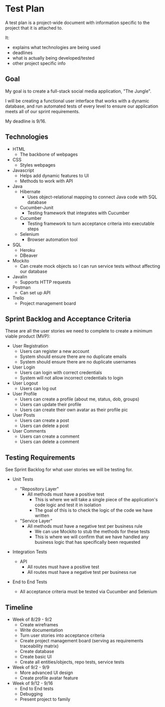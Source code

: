 # Test Plan

A test plan is a project-wide document with information specific to the project that it is attached to.

It:
- explains what technologies are being used
- deadlines
- what is actually being developed/tested
- other project specific info

## Goal
My goal is to create a full-stack social media application, "The Jungle".

I will be creating a functional user interface that works with a dynamic database, and run automated tests of every level to ensure our application meets all of our sprint requirements.

My deadline is 9/16.

## Technologies
- HTML
    - The backbone of webpages
- CSS
    - Styles webpages
- Javascript
    - Helps add dynamic features to UI
    - Methods to work with API
- Java
    - Hibernate
        - Uses object-relational mapping to connect Java code with SQL database
    - Cucumber-Junit
        - Testing framework that integrates with Cucumber
    - Cucumber
        - Testing framework to turn acceptance criteria into executable steps
    - Selenium
        - Browser automation tool
- SQL
    - Heroku
    - DBeaver
- Mockito
    - Can create mock objects so I can run service tests without affecting our database
- Javalin
    - Supports HTTP requests
- Postman
    - Can set up API
- Trello
    - Project management board

## Sprint Backlog and Acceptance Criteria
These are all the user stories we need to complete to create a minimum viable product (MVP):

- User Registration
    - Users can register a new account
    - System should ensure there are no duplicate emails
    - System should ensure there are no duplicate usernames
- User Login
    - Users can login with correct credentials
    - System will not allow incorrect credentials to login
- User Logout
    - Users can log out
- User Profile
    - Users can create a profile (about me, status, dob, groups)
    - Users can update their profile
    - Users can create their own avatar as their profile pic
- User Posts
    - Users can create a post
    - Users can delete a post
- User Comments
    - Users can create a comment
    - Users can delete a comment

## Testing Requirements
See Sprint Backlog for what user stories we will be testing for.


- Unit Tests
    - "Repository Layer"
        - All methods must have a positive test
            - This is where we will take a single piece of the application's code logic and test it in isolation
            - The goal of this is to check the logic of the code we have written
    - "Service Layer"
        - All methods must have a negative test per business rule
            - We can use Mockito to stub the methods for these tests
            - This is where we will confirm that we have handled any business logic that has specifically been requested

- Integration Tests
    - API
        - All routes must have a positive test
        - All routes must have a negative test per business rue

- End to End Tests
    - All acceptance criteria must be tested via Cucumber and Selenium

## Timeline
- Week of 8/29 - 9/2
    - Create wireframes
    - Write documentation
    - Turn user stories into acceptance criteria
    - Create project management board (serving as requirements traceability matrix)
    - Create database
    - Create basic UI
    - Create all entities/objects, repo tests, service tests
- Week of 9/2 - 9/9
    - More advanced UI design
    - Create profile avatar feature
- Week of 9/12 - 9/16
    - End to End tests
    - Debugging
    - Present project to family